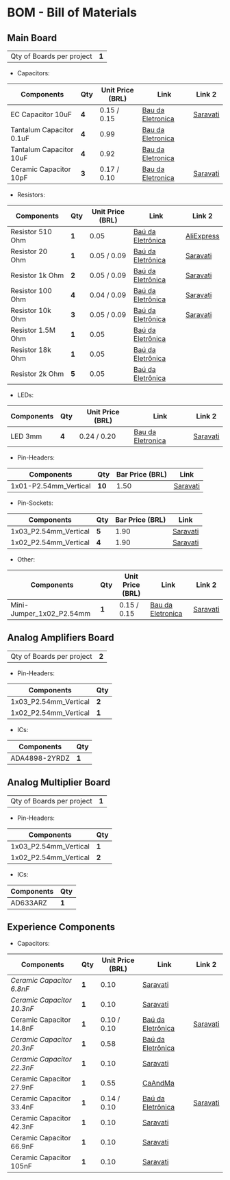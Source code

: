 # BOM - Bill of Materials

## Main Board

|                           |       |
| ------------------------- | ----- |
| Qty of Boards per project | **1** |

* Capacitors: 

| Components               | Qty   |  Unit Price (BRL) | Link                                                                                                      | Link 2 |
| ------------------------ | ----- | ----------------- | --------------------------------------------------------------------------------------------------------- | ------ |
| EC Capacitor 10uF        | **4** | 0.15 / 0.15       | [Bau da Eletronica](https://www.baudaeletronica.com.br/produto/capacitor-eletrolitico-10uf-25v-105c.html) | [Saravati](https://www.saravati.com.br/capacitor-eletrolitico-10uf-16v.html) |
| Tantalum Capacitor 0.1uF | **4** | 0.99              | [Bau da Eletronica](https://www.baudaeletronica.com.br/produto/capacitor-tantalo-01uf-35v.html)           ||
| Tantalum Capacitor 10uF  | **4** | 0.92              | [Bau da Eletronica](https://www.baudaeletronica.com.br/produto/capacitor-tantalo-10uf-16v.html)           ||
| Ceramic Capacitor 10pF   | **3** | 0.17 / 0.10       | [Bau da Eletronica](https://www.baudaeletronica.com.br/produto/capacitor-ceramico-10pf-50v.html)          | [Saravati](https://www.saravati.com.br/capacitor-ceramico-10pf-50v.html) |

* Resistors:

| Components        | Qty   | Unit Price (BRL) | Link                                                                                     | Link 2 |
| ----------------- | ----- | ---------------- | ---------------------------------------------------------------------------------------- | ------ |
| Resistor 510 Ohm  | **1** | 0.05             | [Baú da Eletrônica](https://www.baudaeletronica.com.br/produto/resistor-510r-5-14w.html) | [AliExpress]() |
| Resistor 20 Ohm   | **1** | 0.05 / 0.09      | [Baú da Eletrônica](https://www.baudaeletronica.com.br/produto/resistor-20r-5-14w.html)  | [Saravati](https://www.saravati.com.br/resistor-20r-5-1-4w.html) |
| Resistor 1k Ohm   | **2** | 0.05 / 0.09      | [Baú da Eletrônica](https://www.baudaeletronica.com.br/produto/resistor-1k-5-14w.html)   | [Saravati](https://www.saravati.com.br/resistor-1k-5-1-4w.html) |
| Resistor 100 Ohm  | **4** | 0.04 / 0.09      | [Baú da Eletrônica](https://www.baudaeletronica.com.br/produto/resistor-100r-5-14w.html) | [Saravati](https://www.saravati.com.br/resistor-100r-5-1-4w.html) |
| Resistor 10k Ohm  | **3** | 0.05 / 0.09      | [Baú da Eletrônica](https://www.baudaeletronica.com.br/produto/resistor-10k-5-14w.html)  | [Saravati](https://www.saravati.com.br/resistor-10k-5-1-4w.html) |
| Resistor 1.5M Ohm | **1** | 0.05             | [Baú da Eletrônica](https://www.baudaeletronica.com.br/produto/resistor-1m5-5-14w.html)  | []() |
| Resistor 18k Ohm  | **1** | 0.05             | [Baú da Eletrônica](https://www.baudaeletronica.com.br/produto/resistor-18k-5-14w.html)  | []() |
| Resistor 2k Ohm   | **5** | 0.05             | [Baú da Eletrônica](https://www.baudaeletronica.com.br/produto/resistor-2k-5-14w.html)   | []() |

* LEDs:

| Components | Qty   | Unit Price (BRL) | Link                                                                                     | Link 2 |
| ---------- | ----- | ---------------- | ---------------------------------------------------------------------------------------- | ------ |
| LED 3mm    | **4** | 0.24 / 0.20      | [Bau da Eletronica](https://www.baudaeletronica.com.br/produto/led-difuso-3mm-azul.html) | [Saravati](https://www.saravati.com.br/led-difuso-3mm-azul.html) |

* Pin-Headers:

| Components            | Qty    | Bar Price (BRL) | Link                                                                                               |
| --------------------- | ------ | --------------- | -------------------------------------------------------------------------------------------------- |
| 1x01-P2.54mm_Vertical | **10** | 1.50            | [Saravati](https://www.saravati.com.br/barra-de-pinos-1x40-vias-8-2mm-180-graus-passo-2-54mm.html) |

* Pin-Sockets:

| Components            | Qty   | Bar Price (BRL) | Link                                                                                                |
| --------------------- | ----- | --------------- | --------------------------------------------------------------------------------------------------- |
| 1x03_P2.54mm_Vertical | **5** | 1.90            | [Saravati](https://www.saravati.com.br/soquete-barra-de-pinos-1x40-mci-180-graus-passo-2-54mm.html) |
| 1x02_P2.54mm_Vertical | **4** | 1.90            | [Saravati](https://www.saravati.com.br/soquete-barra-de-pinos-1x40-mci-180-graus-passo-2-54mm.html) |

* Other:

| Components               | Qty   | Unit Price (BRL) | Link                                                                                              | Link 2  |
| ------------------------ | ----- | ---------------- | ------------------------------------------------------------------------------------------------- | ------- |
| Mini-Jumper_1x02_P2.54mm | **1** | 0.15 / 0.15      | [Bau da Eletronica](https://www.baudaeletronica.com.br/produto/conector-mini-jumper-sem-aba.html) | [Saravati](https://www.saravati.com.br/jumper-fecha-contato-preto.html) |

## Analog Amplifiers Board

|                           |       |
| ------------------------- | ----- |
| Qty of Boards per project | **2** |

* Pin-Headers:

| Components            | Qty   |
| --------------------- | ----- |
| 1x03_P2.54mm_Vertical | **2** |
| 1x02_P2.54mm_Vertical | **1** |

* ICs: 

| Components    | Qty   |
| ------------- | ----- |
| ADA4898-2YRDZ | **1** | 

## Analog Multiplier Board

|                           |       |
| ------------------------- | ----- |
| Qty of Boards per project | **1** |

* Pin-Headers:

| Components            | Qty   |
| --------------------- | ----- |
| 1x03_P2.54mm_Vertical | **1** |
| 1x02_P2.54mm_Vertical | **2** |

* ICs: 

| Components | Qty   |
| ---------- | ----- |
| AD633ARZ   | **1** | 

## Experience Components

* Capacitors:

| Components                 | Qty   | Unit Price (BRL) | Link                                                                                             | Link 2    |
| -------------------------- | ----- | ---------------- | ------------------------------------------------------------------------------------------------ | --------- |
| *Ceramic Capacitor 6.8nF*  | **1** | 0.10             | [Saravati](https://www.saravati.com.br/capacitor-ceramico-6-8nf-50v.html)                        |           |
| *Ceramic Capacitor 10.3nF* | **1** | 0.10             | [Saravati](https://www.saravati.com.br/capacitor-ceramico-10nf-50v.html)                         |           |
| Ceramic Capacitor 14.8nF   | **1** | 0.10 / 0.10      | [Baú da Eletrônica](https://www.baudaeletronica.com.br/produto/capacitor-ceramico-15nf-50v.html) | [Saravati](https://www.saravati.com.br/capacitor-ceramico-15nf-50v.html) |
| *Ceramic Capacitor 20.3nF* | **1** | 0.58             | [Baú da Eletrônica](https://www.baudaeletronica.com.br/produto/capacitor-ceramico-20nf-50v.html) |           |
| *Ceramic Capacitor 22.3nF* | **1** | 0.10             | [Saravati](https://www.saravati.com.br/capacitor-ceramico-22nf-50v.html)                         |           |
| Ceramic Capacitor 27.9nF   | **1** | 0.55             | [CaAndMa](https://caandma.com.br/)                                                               |           |
| Ceramic Capacitor 33.4nF   | **1** | 0.14 / 0.10      | [Baú da Eletrônica](https://www.baudaeletronica.com.br/produto/capacitor-ceramico-33nf-50v.html) | [Saravati](https://www.saravati.com.br/capacitor-ceramico-15nf-50v.html) |
| Ceramic Capacitor 42.3nF   | **1** | 0.10             | [Saravati](https://www.saravati.com.br/capacitor-ceramico-47nf-50v.html)                         |           |
| Ceramic Capacitor 66.9nF   | **1** | 0.10             | [Saravati](https://www.saravati.com.br/capacitor-ceramico-68nf-50v.html)                         |           |
| Ceramic Capacitor 105nF    | **1** | 0.10             | [Saravati](https://www.saravati.com.br/capacitor-ceramico-100nf-50v.html)                        |           |

